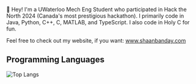 👋 Hey! I'm a UWaterloo Mech Eng Student who participated in Hack the North 2024 (Canada's most prestigious hackathon). I primarily code in Java, Python, C++, C, MATLAB, and TypeScript. I also code in Holy C for fun.

Feel free to check out my website, if you want: www.shaanbanday.com

## Programming Languages
![Top Langs](https://github-readme-stats.vercel.app/api/top-langs/?username=shaanbanday&layout=pie&hide=java&c&theme=vue)
